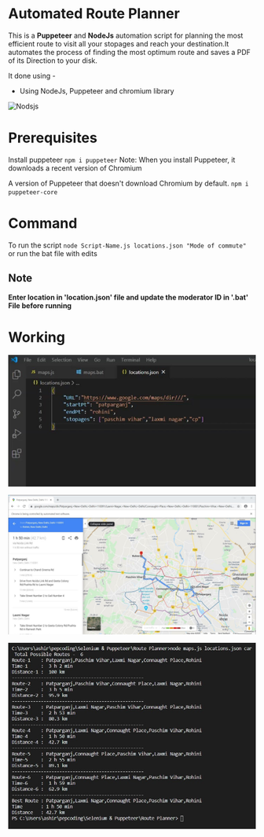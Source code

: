 # Automated Route Planner

This is a **Puppeteer** and **NodeJs** automation script for planning the most efficient route to visit all your stopages and reach your destination.It automates the process of finding the most optimum route and saves a PDF of its Direction to your disk. 

It done using - 

 - Using NodeJs, Puppeteer and chromium library
 
 
![Nodsjs]( https://encrypted-tbn0.gstatic.com/images?q=tbn%3AANd9GcTUh4-cbw0ynshl2zdb8Z-5TodPTa3Is1FL8e1KBIbNDmiECsZ3&usqp=CAU)

# Prerequisites

Install puppeteer `npm i puppeteer`
Note: When you install Puppeteer, it downloads a recent version of Chromium

A version of Puppeteer that doesn't download Chromium by default.
 `npm i puppeteer-core`
 


# Command
To run the script 
`node Script-Name.js locations.json "Mode of commute" `
or 
run the bat file with edits

## Note
**Enter location  in 'location.json' file and update the moderator ID in '.bat' File before running**

 # Working

 ![location](https://github.com/kishlay-kk/Automated_Route_Planner/blob/master/loaction.json.jpg)

 ![working](https://github.com/kishlay-kk/Automated_Route_Planner/blob/master/Working.jpg)

 ![output](https://github.com/kishlay-kk/Automated_Route_Planner/blob/master/output.jpg)
